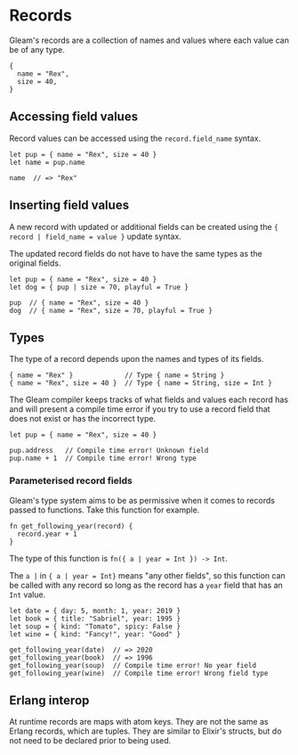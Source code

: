 # Records

Gleam's records are a collection of names and values where each value can be
of any type.

```rust,noplaypen
{
  name = "Rex",
  size = 40,
}
```


## Accessing field values

Record values can be accessed using the `record.field_name` syntax.

```rust,noplaypen
let pup = { name = "Rex", size = 40 }
let name = pup.name

name  // => "Rex"
```


## Inserting field values

A new record with updated or additional fields can be created using the
`{ record | field_name = value }` update syntax.

The updated record fields do not have to have the same types as the original
fields.

```rust,noplaypen
let pup = { name = "Rex", size = 40 }
let dog = { pup | size = 70, playful = True }

pup  // { name = "Rex", size = 40 }
dog  // { name = "Rex", size = 70, playful = True }
```


## Types

The type of a record depends upon the names and types of its fields.

```rust,noplaypen
{ name = "Rex" }             // Type { name = String }
{ name = "Rex", size = 40 }  // Type { name = String, size = Int }
```

The Gleam compiler keeps tracks of what fields and values each record has and
will present a compile time error if you try to use a record field that does
not exist or has the incorrect type.

```rust,noplaypen
let pup = { name = "Rex", size = 40 }

pup.address   // Compile time error! Unknown field
pup.name + 1  // Compile time error! Wrong type
```


### Parameterised record fields

Gleam's type system aims to be as permissive when it comes to records passed
to functions. Take this function for example.

```rust,noplaypen
fn get_following_year(record) {
  record.year + 1
}
```

The type of this function is `fn({ a | year = Int }) -> Int`.

The `a |` in `{ a | year = Int}` means "any other fields", so this function
can be called with any record so long as the record has a `year` field that
has an `Int` value.

```rust,noplaypen
let date = { day: 5, month: 1, year: 2019 }
let book = { title: "Sabriel", year: 1995 }
let soup = { kind: "Tomato", spicy: False }
let wine = { kind: "Fancy!", year: "Good" }

get_following_year(date)  // => 2020
get_following_year(book)  // => 1996
get_following_year(soup)  // Compile time error! No year field
get_following_year(wine)  // Compile time error! Wrong field type
```


## Erlang interop

At runtime records are maps with atom keys. They are not the same as Erlang
records, which are tuples. They are similar to Elixir's structs, but do not
need to be declared prior to being used.


